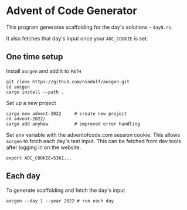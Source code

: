 # Advent of Code Generator

This program generates scaffolding for the day's solutions - `dayN.rs`.

It also fetches that day's input once your `AOC_COOKIE` is set.

## One time setup 

Install `aocgen` and add it to `PATH`

```
git clone https://github.com/nindalf/aocgen.git
cd aocgen
cargo install --path .
```

Set up a new project

```
cargo new advent-2022     # create new project
cd advent-2022/
cargo add anyhow          # improved error handling
```

Set env variable with the adventofcode.com session cookie. This allows `aocgen` to fetch each day's test input. This can be fetched from dev tools after logging in on the website.

```
export AOC_COOKIE=5361...
```
 
 ## Each day

To generate scaffolding and fetch the day's input

```
aocgen --day 1 --year 2022 # run each day
```
